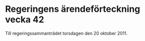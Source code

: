 # Regeringens ärendeförteckning vecka 42

Till regeringssammanträdet torsdagen den 20 oktober 2011.
